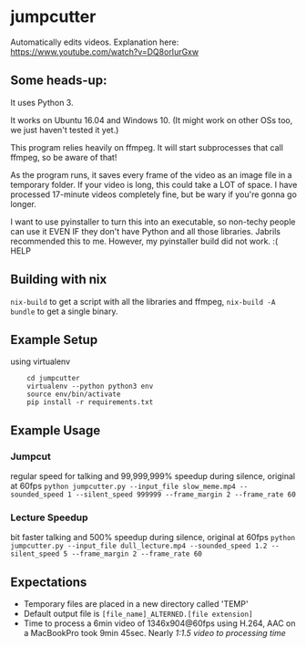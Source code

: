 # jumpcutter
Automatically edits videos. Explanation here: https://www.youtube.com/watch?v=DQ8orIurGxw

## Some heads-up:

It uses Python 3.

It works on Ubuntu 16.04 and Windows 10. (It might work on other OSs too, we just haven't tested it yet.)

This program relies heavily on ffmpeg. It will start subprocesses that call ffmpeg, so be aware of that!

As the program runs, it saves every frame of the video as an image file in a
temporary folder. If your video is long, this could take a LOT of space.
I have processed 17-minute videos completely fine, but be wary if you're gonna go longer.

I want to use pyinstaller to turn this into an executable, so non-techy people
can use it EVEN IF they don't have Python and all those libraries. Jabrils 
recommended this to me. However, my pyinstaller build did not work. :( HELP

## Building with nix
`nix-build` to get a script with all the libraries and ffmpeg, `nix-build -A bundle` to get a single binary.

## Example Setup
using virtualenv
```
    cd jumpcutter
    virtualenv --python python3 env
    source env/bin/activate
    pip install -r requirements.txt
```

## Example Usage

### Jumpcut
regular speed for talking and 99,999,999% speedup during silence, original at 60fps
```python jumpcutter.py --input_file slow_meme.mp4 --sounded_speed 1 --silent_speed 999999 --frame_margin 2 --frame_rate 60```

### Lecture Speedup
bit faster talking and 500% speedup during silence, original at 60fps
```python jumpcutter.py --input_file dull_lecture.mp4 --sounded_speed 1.2 --silent_speed 5 --frame_margin 2 --frame_rate 60```


## Expectations
- Temporary files are placed in a new directory called 'TEMP'
- Default output file is `[file_name]_ALTERNED.[file extension]`
- Time to process a 6min video of 1346x904@60fps using H.264, AAC on a MacBookPro took 9min 45sec.  Nearly *1:1.5 video to processing time*

